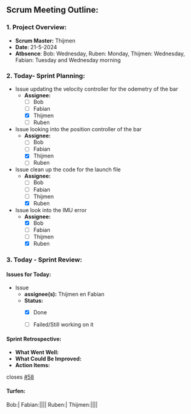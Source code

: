 ## Scrum Meeting Outline:

### 1. Project Overview:

- **Scrum Master:** Thijmen
- **Date**: 21-5-2024
- **Atbsence**: Bob: Wednesday, Ruben: Monday, Thijmen: Wednesday, Fabian: Tuesday and Wednesday morning
### 2. Today- Sprint Planning:

- Issue updating the velocity controller for the odemetry of the bar
  - **Assignee:** 
    - [ ] Bob
    - [ ] Fabian
    - [x] Thijmen
    - [ ] Ruben

- Issue looking into the position controller of the bar
  - **Assignee:** 
    - [ ] Bob
    - [ ] Fabian
    - [x] Thijmen
    - [ ] Ruben

- Issue clean up the code for the launch file
  - **Assignee:** 
    - [ ] Bob
    - [ ] Fabian
    - [ ] Thijmen
    - [x] Ruben

- Issue look into the IMU error
  - **Assignee:** 
    - [x] Bob
    - [ ] Fabian
    - [ ] Thijmen
    - [x] Ruben

### 3. Today - Sprint Review:

#### Issues for Today:
- Issue 
  - **assignee(s):** Thijmen en Fabian
  - **Status:** 
    - [x] Done
    - [ ] Failed/Still working on it


#### Sprint Retrospective:

- **What Went Well:** 
- **What Could Be Improved:** 
- **Action Items:** 

closes [#58](https://github.com/FabianDumitrascu/DroneDelivery/issues/58)
#### Turfen:
Bob:|
Fabian:||||
Ruben:|
Thijmen:||||
